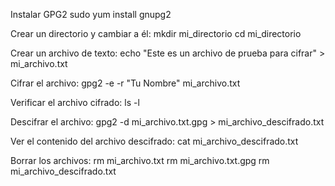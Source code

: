 Instalar GPG2 
sudo yum install gnupg2

Crear un directorio y cambiar a él:
mkdir mi_directorio
cd mi_directorio

Crear un archivo de texto:
echo "Este es un archivo de prueba para cifrar" > mi_archivo.txt

Cifrar el archivo:
gpg2 -e -r "Tu Nombre" mi_archivo.txt

Verificar el archivo cifrado:
ls -l

Descifrar el archivo:
gpg2 -d mi_archivo.txt.gpg > mi_archivo_descifrado.txt

Ver el contenido del archivo descifrado:
cat mi_archivo_descifrado.txt

Borrar los archivos:
rm mi_archivo.txt
rm mi_archivo.txt.gpg
rm mi_archivo_descifrado.txt
